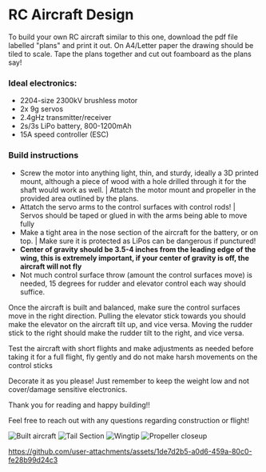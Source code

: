 # RC Aircraft Design

To build your own RC aircraft similar to this one, download the pdf file labelled "plans" and print it out. On A4/Letter paper the drawing should be tiled to scale. Tape the plans together and cut out foamboard as the plans say!

### Ideal electronics:
 - 2204-size 2300kV brushless motor
 - 2x 9g servos
 - 2.4gHz transmitter/receiver
 - 2s/3s LiPo battery, 800-1200mAh
 - 15A speed controller (ESC)


### Build instructions
  - Screw the motor into anything light, thin, and sturdy, ideally a 3D printed mount, although a piece of wood with a hole drilled through it for the shaft would work as well. | Attatch the motor mount and propeller in the provided area outlined by the plans.
  - Attatch the servo arms to the control surfaces with control rods! | Servos should be taped or glued in with the arms being able to move fully
  - Make a tight area in the nose section of the aircraft for the battery, or on top. | Make sure it is protected as LiPos can be dangerous if punctured!
  - **Center of gravity should be 3.5-4 inches from the leading edge of the wing, this is extremely important, if your center of gravity is off, the aircraft will not fly**
  - Not much control surface throw (amount the control surfaces move) is needed, 15 degrees for rudder and elevator control each way should suffice.

  Once the aircraft is built and balanced, make sure the control surfaces move in the right direction. Pulling the elevator stick towards you should make the elevator on the aircraft tilt up, and vice versa. Moving the rudder stick to the right should make the rudder tilt to the right, and vice versa.

Test the aircraft with short flights and make adjustments as needed before taking it for a full flight, fly gently and do not make harsh movements on the control sticks

Decorate it as you please! Just remember to keep the weight low and not cover/damage sensitive electronics.

Thank you for reading and happy building!!

Feel free to reach out with any questions regarding construction or flight!

![Built aircraft](https://github.com/user-attachments/assets/81a10211-ad2f-4851-8301-fbbe10733d71)
![Tail Section](https://github.com/user-attachments/assets/e636fd04-c140-4410-ac8b-50e4094eb2d4)
![Wingtip](https://github.com/user-attachments/assets/43f18288-d20d-44b7-89a2-cb6c5db69221)
![Propeller closeup](https://github.com/user-attachments/assets/627c7919-eb57-4741-83e3-791e9a6e6097)




https://github.com/user-attachments/assets/1de7d2b5-a0d6-459a-80c0-fe28b99d24c3

